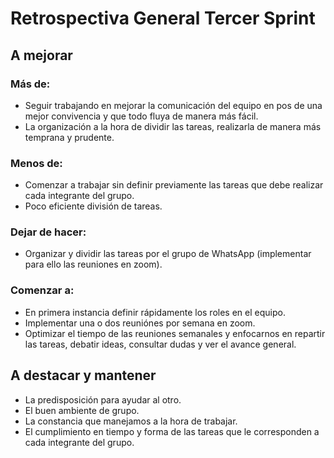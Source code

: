 # Retrospectiva General Tercer Sprint 

## A mejorar
### Más de:
- Seguir trabajando en mejorar la comunicación del equipo en pos de una mejor convivencia y que todo fluya de manera más fácil.
- La organización a la hora de dividir las tareas, realizarla de manera más temprana y prudente.
### Menos de:
- Comenzar a trabajar sin definir previamente las tareas que debe realizar cada integrante del grupo.  
- Poco eficiente división de tareas.
### Dejar de hacer:
- Organizar y dividir las tareas por el grupo de WhatsApp (implementar para ello las reuniones en zoom). 
### Comenzar a:
- En primera instancia definir rápidamente los roles en el equipo.
- Implementar una o dos reuniónes por semana en zoom.
- Optimizar el tiempo de las reuniones semanales y enfocarnos en repartir las tareas, debatir ideas, consultar dudas y ver el avance general. 

## A destacar y mantener
- La predisposición para ayudar al otro.
- El buen ambiente de grupo.
- La constancia que manejamos a la hora de trabajar.
- El cumplimiento en tiempo y forma de las tareas que le corresponden a cada integrante del grupo. 
